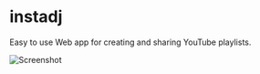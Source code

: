 instadj
=======

Easy to use Web app for creating and sharing YouTube playlists.

![Screenshot](https://instadj.com/assets/images/Screen%20Shot%202021-05-13%20at%2009.50.37.png)
